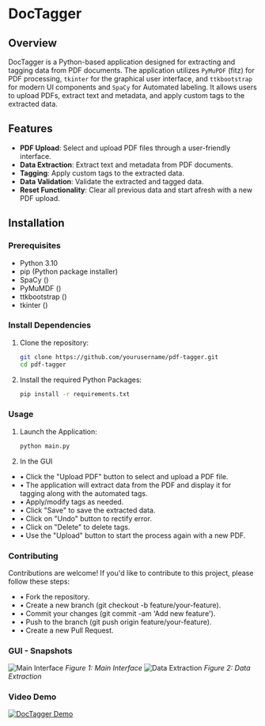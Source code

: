 # DocTagger

## Overview

DocTagger is a Python-based application designed for extracting and tagging data from PDF documents. The application utilizes `PyMuPDF` (fitz) for PDF processing, `tkinter` for the graphical user interface, and `ttkbootstrap` for modern UI components and `SpaCy` for Automated labeling. It allows users to upload PDFs, extract text and metadata, and apply custom tags to the extracted data.

## Features

- **PDF Upload**: Select and upload PDF files through a user-friendly interface.
- **Data Extraction**: Extract text and metadata from PDF documents.
- **Tagging**: Apply custom tags to the extracted data.
- **Data Validation**: Validate the extracted and tagged data.
- **Reset Functionality**: Clear all previous data and start afresh with a new PDF upload.

## Installation

### Prerequisites

- Python 3.10
- pip (Python package installer)
- SpaCy ()
- PyMuMDF ()
- ttkbootstrap ()
- tkinter ()


### Install Dependencies

1. Clone the repository:
   ```bash
   git clone https://github.com/yourusername/pdf-tagger.git
   cd pdf-tagger


2. Install the required Python Packages:
    ```bash
    pip install -r requirements.txt


### Usage

1. Launch the Application:
    ```bash
    python main.py

2. In the GUI
- • Click the "Upload PDF" button to select and upload a PDF file.
- • The application will extract data from the PDF and display it for tagging along with the automated tags.
- • Apply/modify tags as needed.
- • Click "Save" to save the extracted data.
- • Click on "Undo" button to rectify error. 
- • Click on "Delete" to delete tags. 
- • Use the "Upload" button to start the process again with a new PDF.

### Contributing

Contributions are welcome! If you'd like to contribute to this project, please follow these steps:

- • Fork the repository.
- • Create a new branch (git checkout -b feature/your-feature).
- • Commit your changes (git commit -am 'Add new feature').
- • Push to the branch (git push origin feature/your-feature).
- • Create a new Pull Request.

### GUI - Snapshots

![Main Interface](assets/Main_Interface.png)
*Figure 1: Main Interface*
![Data Extraction](assets/Data_Extraction.png)
*Figure 2: Data Extraction*

### Video Demo
[![DocTagger Demo](assets/Thumbnail.png)](https://youtu.be/o2uMdN8vZAI)

